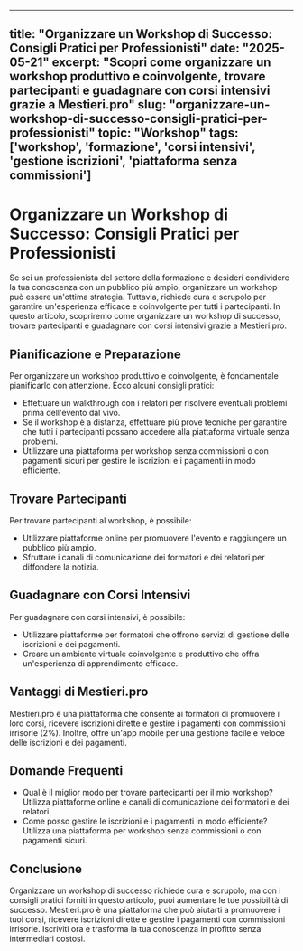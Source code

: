 
---
title: "Organizzare un Workshop di Successo: Consigli Pratici per Professionisti"
date: "2025-05-21"
excerpt: "Scopri come organizzare un workshop produttivo e coinvolgente, trovare partecipanti e guadagnare con corsi intensivi grazie a Mestieri.pro"
slug: "organizzare-un-workshop-di-successo-consigli-pratici-per-professionisti"
topic: "Workshop"
tags: ['workshop', 'formazione', 'corsi intensivi', 'gestione iscrizioni', 'piattaforma senza commissioni']
---

# Organizzare un Workshop di Successo: Consigli Pratici per Professionisti

Se sei un professionista del settore della formazione e desideri condividere la tua conoscenza con un pubblico più ampio, organizzare un workshop può essere un'ottima strategia. Tuttavia, richiede cura e scrupolo per garantire un'esperienza efficace e coinvolgente per tutti i partecipanti. In questo articolo, scopriremo come organizzare un workshop di successo, trovare partecipanti e guadagnare con corsi intensivi grazie a Mestieri.pro.

## Pianificazione e Preparazione

Per organizzare un workshop produttivo e coinvolgente, è fondamentale pianificarlo con attenzione. Ecco alcuni consigli pratici:

* Effettuare un walkthrough con i relatori per risolvere eventuali problemi prima dell'evento dal vivo.
* Se il workshop è a distanza, effettuare più prove tecniche per garantire che tutti i partecipanti possano accedere alla piattaforma virtuale senza problemi.
* Utilizzare una piattaforma per workshop senza commissioni o con pagamenti sicuri per gestire le iscrizioni e i pagamenti in modo efficiente.

## Trovare Partecipanti

Per trovare partecipanti al workshop, è possibile:

* Utilizzare piattaforme online per promuovere l'evento e raggiungere un pubblico più ampio.
* Sfruttare i canali di comunicazione dei formatori e dei relatori per diffondere la notizia.

## Guadagnare con Corsi Intensivi

Per guadagnare con corsi intensivi, è possibile:

* Utilizzare piattaforme per formatori che offrono servizi di gestione delle iscrizioni e dei pagamenti.
* Creare un ambiente virtuale coinvolgente e produttivo che offra un'esperienza di apprendimento efficace.

## Vantaggi di Mestieri.pro

Mestieri.pro è una piattaforma che consente ai formatori di promuovere i loro corsi, ricevere iscrizioni dirette e gestire i pagamenti con commissioni irrisorie (2%). Inoltre, offre un'app mobile per una gestione facile e veloce delle iscrizioni e dei pagamenti.

## Domande Frequenti

* Qual è il miglior modo per trovare partecipanti per il mio workshop?
 Utilizza piattaforme online e canali di comunicazione dei formatori e dei relatori.
* Come posso gestire le iscrizioni e i pagamenti in modo efficiente?
 Utilizza una piattaforma per workshop senza commissioni o con pagamenti sicuri.

## Conclusione

Organizzare un workshop di successo richiede cura e scrupolo, ma con i consigli pratici forniti in questo articolo, puoi aumentare le tue possibilità di successo. Mestieri.pro è una piattaforma che può aiutarti a promuovere i tuoi corsi, ricevere iscrizioni dirette e gestire i pagamenti con commissioni irrisorie. Iscriviti ora e trasforma la tua conoscenza in profitto senza intermediari costosi.
